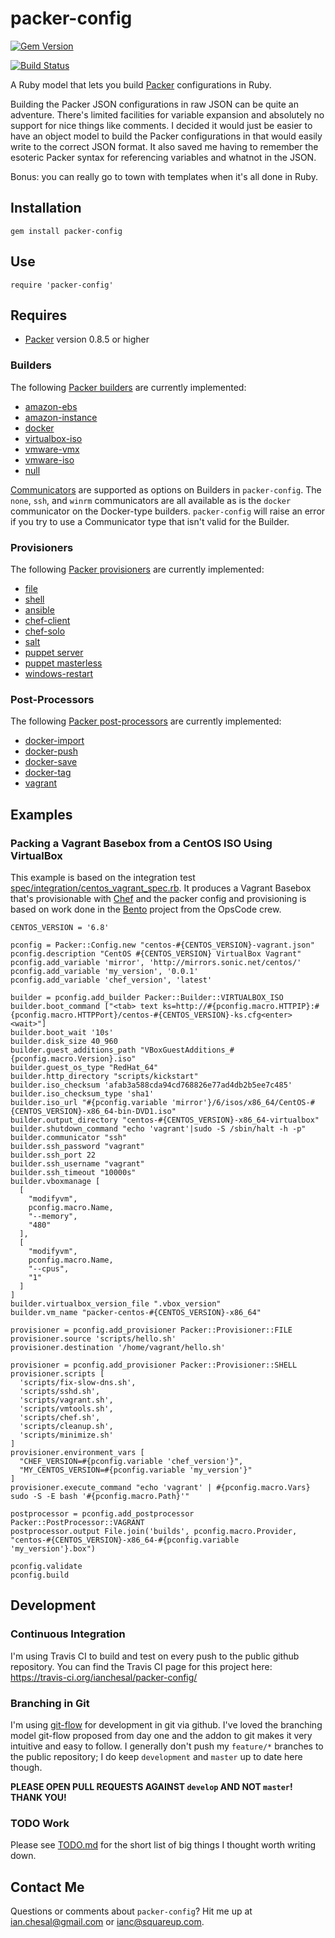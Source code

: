 # packer-config

[![Gem Version](https://badge.fury.io/rb/packer-config.svg)](http://badge.fury.io/rb/packer-config)

[![Build Status](https://travis-ci.org/ianchesal/packer-config.svg?branch=master)](https://travis-ci.org/ianchesal/packer-config)

A Ruby model that lets you build [Packer](http://packer.io) configurations in Ruby.

Building the Packer JSON configurations in raw JSON can be quite an adventure.
There's limited facilities for variable expansion and absolutely no support for
nice things like comments. I decided it would just be easier to have an object
model to build the Packer configurations in that would easily write to the
correct JSON format. It also saved me having to remember the esoteric Packer
syntax for referencing variables and whatnot in the JSON.

Bonus: you can really go to town with templates when it's all done in Ruby.

## Installation

    gem install packer-config

## Use

    require 'packer-config'

## Requires

* [Packer](http://packer.io) version 0.8.5 or higher

### Builders

The following [Packer builders](http://www.packer.io/docs/templates/builders.html) are currently implemented:

* [amazon-ebs](http://www.packer.io/docs/builders/amazon-ebs.html)
* [amazon-instance](http://www.packer.io/docs/builders/amazon-instance.html)
* [docker](http://www.packer.io/docs/builders/docker.html)
* [virtualbox-iso](http://www.packer.io/docs/builders/virtualbox-iso.html)
* [vmware-vmx](https://www.packer.io/docs/builders/vmware-vmx)
* [vmware-iso](https://www.packer.io/docs/builders/vmware-iso)
* [null](https://www.packer.io/docs/builders/null.html)

[Communicators](https://www.packer.io/docs/templates/communicator.html) are supported as options on Builders in `packer-config`. The `none`, `ssh`, and `winrm` communicators are all available as is the `docker` communicator on the Docker-type builders. `packer-config` will raise an error if you try to use a Communicator type that isn't valid for the Builder.

### Provisioners

The following [Packer provisioners](http://www.packer.io/docs/templates/provisioners.html) are currently implemented:

* [file](http://www.packer.io/docs/provisioners/file.html)
* [shell](http://www.packer.io/docs/provisioners/shell.html)
* [ansible](https://www.packer.io/docs/provisioners/ansible-local.html)
* [chef-client](https://www.packer.io/docs/provisioners/chef-client.html)
* [chef-solo](https://www.packer.io/docs/provisioners/chef-solo.html)
* [salt](https://www.packer.io/docs/provisioners/salt-masterless.html)
* [puppet server](https://www.packer.io/docs/provisioners/puppet-server.html)
* [puppet masterless](https://www.packer.io/docs/provisioners/puppet-masterless.html)
* [windows-restart](https://www.packer.io/docs/provisioners/windows-restart.html)

### Post-Processors

The following [Packer post-processors](http://www.packer.io/docs/templates/post-processors.html) are currently implemented:

* [docker-import](http://www.packer.io/docs/post-processors/docker-import.html)
* [docker-push](http://www.packer.io/docs/post-processors/docker-push.html)
* [docker-save](http://www.packer.io/docs/post-processors/docker-save.html)
* [docker-tag](http://www.packer.io/docs/post-processors/docker-tag.html)
* [vagrant](http://www.packer.io/docs/post-processors/vagrant.html)

## Examples

### Packing a Vagrant Basebox from a CentOS ISO Using VirtualBox

This example is based on the integration test [spec/integration/centos_vagrant_spec.rb](spec/integration/centos_vagrant_spec.rb). It produces a Vagrant Basebox that's provisionable with [Chef](http://www.getchef.com/) and the packer config and provisioning is based on work done in the [Bento](https://github.com/opscode/bento) project from the OpsCode crew.

    CENTOS_VERSION = '6.8'

    pconfig = Packer::Config.new "centos-#{CENTOS_VERSION}-vagrant.json"
    pconfig.description "CentOS #{CENTOS_VERSION} VirtualBox Vagrant"
    pconfig.add_variable 'mirror', 'http://mirrors.sonic.net/centos/'
    pconfig.add_variable 'my_version', '0.0.1'
    pconfig.add_variable 'chef_version', 'latest'

    builder = pconfig.add_builder Packer::Builder::VIRTUALBOX_ISO
    builder.boot_command ["<tab> text ks=http://#{pconfig.macro.HTTPIP}:#{pconfig.macro.HTTPPort}/centos-#{CENTOS_VERSION}-ks.cfg<enter><wait>"]
    builder.boot_wait '10s'
    builder.disk_size 40_960
    builder.guest_additions_path "VBoxGuestAdditions_#{pconfig.macro.Version}.iso"
    builder.guest_os_type "RedHat_64"
    builder.http_directory "scripts/kickstart"
    builder.iso_checksum 'afab3a588cda94cd768826e77ad4db2b5ee7c485'
    builder.iso_checksum_type 'sha1'
    builder.iso_url "#{pconfig.variable 'mirror'}/6/isos/x86_64/CentOS-#{CENTOS_VERSION}-x86_64-bin-DVD1.iso"
    builder.output_directory "centos-#{CENTOS_VERSION}-x86_64-virtualbox"
    builder.shutdown_command "echo 'vagrant'|sudo -S /sbin/halt -h -p"
    builder.communicator "ssh"
    builder.ssh_password "vagrant"
    builder.ssh_port 22
    builder.ssh_username "vagrant"
    builder.ssh_timeout "10000s"
    builder.vboxmanage [
      [
        "modifyvm",
        pconfig.macro.Name,
        "--memory",
        "480"
      ],
      [
        "modifyvm",
        pconfig.macro.Name,
        "--cpus",
        "1"
      ]
    ]
    builder.virtualbox_version_file ".vbox_version"
    builder.vm_name "packer-centos-#{CENTOS_VERSION}-x86_64"

    provisioner = pconfig.add_provisioner Packer::Provisioner::FILE
    provisioner.source 'scripts/hello.sh'
    provisioner.destination '/home/vagrant/hello.sh'

    provisioner = pconfig.add_provisioner Packer::Provisioner::SHELL
    provisioner.scripts [
      'scripts/fix-slow-dns.sh',
      'scripts/sshd.sh',
      'scripts/vagrant.sh',
      'scripts/vmtools.sh',
      'scripts/chef.sh',
      'scripts/cleanup.sh',
      'scripts/minimize.sh'
    ]
    provisioner.environment_vars [
      "CHEF_VERSION=#{pconfig.variable 'chef_version'}",
      "MY_CENTOS_VERSION=#{pconfig.variable 'my_version'}"
    ]
    provisioner.execute_command "echo 'vagrant' | #{pconfig.macro.Vars} sudo -S -E bash '#{pconfig.macro.Path}'"

    postprocessor = pconfig.add_postprocessor Packer::PostProcessor::VAGRANT
    postprocessor.output File.join('builds', pconfig.macro.Provider, "centos-#{CENTOS_VERSION}-x86_64-#{pconfig.variable 'my_version'}.box")

    pconfig.validate
    pconfig.build

## Development

### Continuous Integration

I'm using Travis CI to build and test on every push to the public github repository. You can find the Travis CI page for this project here: https://travis-ci.org/ianchesal/packer-config/

### Branching in Git

I'm using [git-flow](http://nvie.com/posts/a-successful-git-branching-model/) for development in git via github. I've loved the branching model git-flow proposed from day one and the addon to git makes it very intuitive and easy to follow. I generally don't push my `feature/*` branches to the public repository; I do keep `development` and `master` up to date here though.

**PLEASE OPEN PULL REQUESTS AGAINST `develop` AND NOT `master`! THANK YOU!**

### TODO Work

Please see [TODO.md](TODO.md) for the short list of big things I thought worth writing down.

## Contact Me

Questions or comments about `packer-config`? Hit me up at ian.chesal@gmail.com or ianc@squareup.com.
